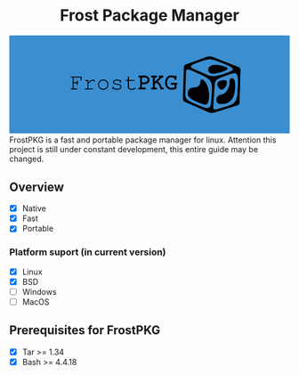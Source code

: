 <h1 align="center">Frost Package Manager</h1>



<img src="thumbnail/frost.jpg" alt="Main banner" >
FrostPKG is a fast and portable package manager for linux.
Attention this project is still under constant development, this entire guide may be changed.

## Overview
- [x] Native
- [x] Fast
- [x] Portable
### Platform suport (in current version)
- [x] Linux
- [x] BSD
- [ ] Windows
- [ ] MacOS

## Prerequisites for FrostPKG
- [x] Tar >= 1.34
- [x] Bash >= 4.4.18

<!--
## Getting Started
Manual installation

Clone the repository
```sh
$ git clone https://github.com/rexionmars/frost-pkg.git
```
As ROOT, create the directories
```sh
# mv frost /usr/sbin
```
## Usage

```sh
frost --help
``` -->
